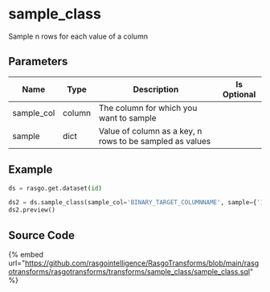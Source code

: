 

# sample_class

Sample n rows for each value of a column

## Parameters

|    Name    |  Type  |                       Description                        | Is Optional |
| ---------- | ------ | -------------------------------------------------------- | ----------- |
| sample_col | column | The column for which you want to sample                  |             |
| sample     | dict   | Value of column as a key, n rows to be sampled as values |             |


## Example

```python
ds = rasgo.get.dataset(id)

ds2 = ds.sample_class(sample_col='BINARY_TARGET_COLUMNNAME', sample={'1':15000, '0':60000})
ds2.preview()
```

## Source Code

{% embed url="https://github.com/rasgointelligence/RasgoTransforms/blob/main/rasgotransforms/rasgotransforms/transforms/sample_class/sample_class.sql" %}

